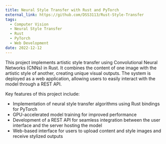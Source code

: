 ```yaml
---
title: Neural Style Transfer with Rust and PyTorch
external_link: https://github.com/DSS3113/Rust-Style-Transfer
tags:
  - Computer Vision
  - Neural Style Transfer
  - Rust
  - PyTorch
  - Web Development
date: 2022-12-12
---
```


This project implements artistic style transfer using Convolutional Neural Networks (CNNs) in Rust. It combines the content of one image with the artistic style of another, creating unique visual outputs. The system is deployed as a web application, allowing users to easily interact with the model through a REST API.

<!--more-->

Key features of this project include:
- Implementation of neural style transfer algorithms using Rust bindings for PyTorch
- GPU-accelerated model training for improved performance
- Development of a REST API for seamless integration between the user interface and the server hosting the model
- Web-based interface for users to upload content and style images and receive stylized outputs